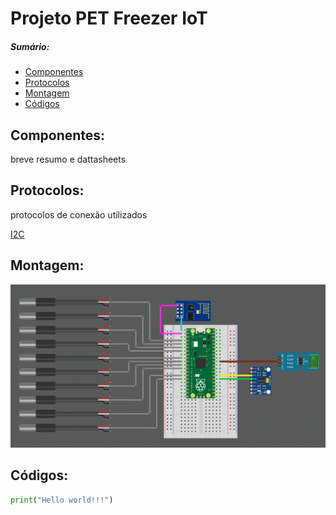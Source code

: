# Projeto PET Freezer IoT

##### Sumário:
  * [Componentes](#componentes)
  * [Protocolos](#protocolos) 
  * [Montagem](#montagem)
  * [Códigos](#códigos)
  
  
  ## Componentes:
  breve resumo e dattasheets
  
  ## Protocolos:
  protocolos de conexão utilizados
  
  [I2C](https://how2electronics.com/how-to-use-i2c-pins-in-raspberry-pi-pico-i2c-scanner/)
  
  ## Montagem:
  ![modelo-cad](https://github.com/Tomaz-Arlindo/Raspberry-Pico-PET/blob/main/Slide/fritzing-pipico.png)
  
  ## Códigos:
  
  ```python
  print("Hello world!!!")
  
  ```
